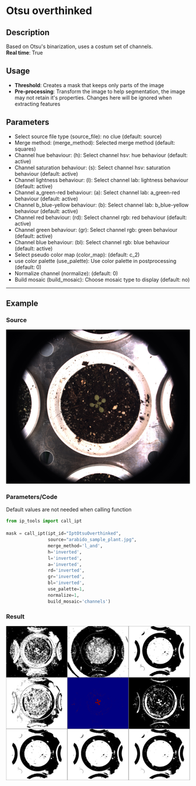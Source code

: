 # Otsu overthinked
## Description
Based on Otsu's binarization, uses a costum set of channels.<br>**Real time**: True
## Usage
- **Threshold**: Creates a mask that keeps only parts of the image
- **Pre-processing**: Transform the image to help segmentation, the image may not retain it's properties. Changes here will be ignored when extracting features
## Parameters
- Select source file type (source_file): no clue (default: source)
- Merge method: (merge_method): Selected merge method (default: squares)
- Channel hue behaviour: (h): Select channel hsv: hue behaviour (default: active)
- Channel saturation behaviour: (s): Select channel hsv: saturation behaviour (default: active)
- Channel lightness behaviour: (l): Select channel lab: lightness behaviour (default: active)
- Channel a_green-red behaviour: (a): Select channel lab: a_green-red behaviour (default: active)
- Channel b_blue-yellow behaviour: (b): Select channel lab: b_blue-yellow behaviour (default: active)
- Channel red behaviour: (rd): Select channel rgb: red behaviour (default: active)
- Channel green behaviour: (gr): Select channel rgb: green behaviour (default: active)
- Channel blue behaviour: (bl): Select channel rgb: blue behaviour (default: active)
- Select pseudo color map (color_map):  (default: c_2)
- use color palette (use_palette): Use color palette in postprocessing (default: 0)
- Normalize channel (normalize):  (default: 0)
- Build mosaic (build_mosaic): Choose mosaic type to display (default: no)
--------------
## Example
### Source
![Source image](images/arabido_sample_plant.jpg)

### Parameters/Code
Default values are not needed when calling function
```python
from ip_tools import call_ipt

mask = call_ipt(ipt_id="IptOtsuOverthinked",
                source="arabido_sample_plant.jpg",
                merge_method='l_and',
                h='inverted',
                l='inverted',
                a='inverted',
                rd='inverted',
                gr='inverted',
                bl='inverted',
                use_palette=1,
                normalize=1,
                build_mosaic='channels')
```
### Result
![Result image](images/ipt_Otsu_overthinked.jpg)
